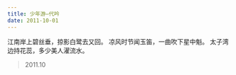 ```yaml
---
title: 少年游—代吟
date: 2011-10-01
---
```


江南岸上碧丝垂，掠影白鹭去又回。<!--more-->
凉风时节闻玉笛，一曲吹下星中魁。
太子湾边持花蕊，多少美人濯流水。

> 2011.10